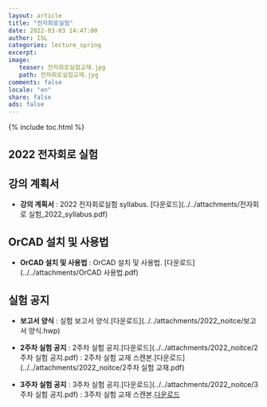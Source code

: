 ```yaml
---
layout: article
title: "전자회로실험"
date: 2022-03-03 14:47:00
author: ISL
categories: lecture_spring
excerpt: 
image:
   teaser: 전자회로실험교재.jpg
   path: 전자회로실험교재.jpg
comments: false
locale: "en"
share: false
ads: false
--- 
```


{% include toc.html %}

<!--예시-->
## 2022 전자회로 실험


## 강의 계획서
* **강의 계획서** 
: 2022 전자회로실험 syllabus.
[다운로드](../../attachments/전자회로 실험_2022_syllabus.pdf)

## OrCAD 설치 및 사용법
* **OrCAD 설치 및 사용법** 
: OrCAD 설치 및 사용법.
[다운로드](../../attachments/OrCAD 사용법.pdf)


## 실험 공지
* **보고서 양식**
: 실험 보고서 양식.[다운로드](../../attachments/2022_noitce/보고서 양식.hwp)

* **2주차 실험 공지**
: 2주차 실험 공지.[다운로드](../../attachments/2022_noitce/2주차 실험 공지.pdf)
: 2주차 실험 교재 스캔본.[다운로드](../../attachments/2022_noitce/2주차 실험 교재.pdf)

* **3주차 실험 공지**
: 3주차 실험 공지.[다운로드](../../attachments/2022_noitce/3주차 실험 공지.pdf)
: 3주차 실험 교재 스캔본.[다운로드](../../attachments/2022_noitce/실험2_책.PDF)